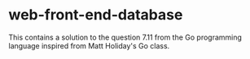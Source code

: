# web-front-end-database
This contains a solution to the question 7.11 from the Go programming language inspired from Matt Holiday's Go class.
